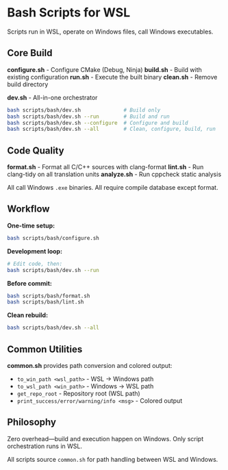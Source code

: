# Bash Scripts for WSL

Scripts run in WSL, operate on Windows files, call Windows executables.

## Core Build

**configure.sh** - Configure CMake (Debug, Ninja)
**build.sh** - Build with existing configuration
**run.sh** - Execute the built binary
**clean.sh** - Remove build directory

**dev.sh** - All-in-one orchestrator
```bash
bash scripts/bash/dev.sh              # Build only
bash scripts/bash/dev.sh --run        # Build and run
bash scripts/bash/dev.sh --configure  # Configure and build
bash scripts/bash/dev.sh --all        # Clean, configure, build, run
```

## Code Quality

**format.sh** - Format all C/C++ sources with clang-format
**lint.sh** - Run clang-tidy on all translation units
**analyze.sh** - Run cppcheck static analysis

All call Windows `.exe` binaries. All require compile database except format.

## Workflow

**One-time setup:**
```bash
bash scripts/bash/configure.sh
```

**Development loop:**
```bash
# Edit code, then:
bash scripts/bash/dev.sh --run
```

**Before commit:**
```bash
bash scripts/bash/format.sh
bash scripts/bash/lint.sh
```

**Clean rebuild:**
```bash
bash scripts/bash/dev.sh --all
```

## Common Utilities

**common.sh** provides path conversion and colored output:
- `to_win_path <wsl_path>` - WSL → Windows path
- `to_wsl_path <win_path>` - Windows → WSL path
- `get_repo_root` - Repository root (WSL path)
- `print_success/error/warning/info <msg>` - Colored output

## Philosophy

Zero overhead—build and execution happen on Windows. Only script orchestration runs in WSL.

All scripts source `common.sh` for path handling between WSL and Windows.
